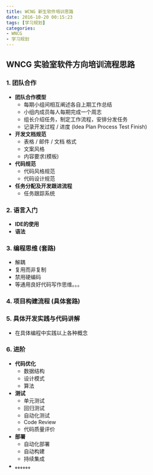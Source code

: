 ```yaml
---
title: WCNG 新生软件培训思路
date: 2016-10-20 00:15:23
tags: [学习规划]
categories: 
- WNCG
- 学习规划
---
```


## WNCG 实验室软件方向培训流程思路


### 1. **团队合作**

* **团队合作模型**  
    * 每期小组间相互阐述各自上期工作总结  
    * 小组内成员每人每期完成一个周志  
    * 组长介绍任务，制定工作流程，安排分发任务  
    * 记录开发过程 / 进度 (Idea Plan Process Test Finish)  
* **开发文档规范**  
    * 表格 / 邮件 / 文档 格式  
    * 文案风格  
    * 内容要求(模板)  
* **代码规范**  
    * 代码风格规范  
    * 代码设计规范  
* **任务分配及开发跟进流程**
    * 任务跟踪系统

<!--more-->

### 2. **语言入门**  

* **IDE的使用**  
* **语法**  


### 3. **编程思维 (套路)**

* 解耦  
* 复用而非复制  
* 禁用硬编码
* 等通用良好代码写作思维。。。

### 4. **项目构建流程 (具体套路)**

### 5. **具体开发实践与代码讲解**

* 在具体编程中实践以上各种概念  


### 6. **进阶**

* **代码优化**
    * 数据结构  
    * 设计模式  
    * 算法  
* **测试**  
    * 单元测试  
    * 回归测试  
    * 自动化测试  
    * Code Review  
    * 代码质量评价  
* **部署**
    * 自动化部署  
    * 自动构建  
    * 持续集成  
* **。。。。。。**
